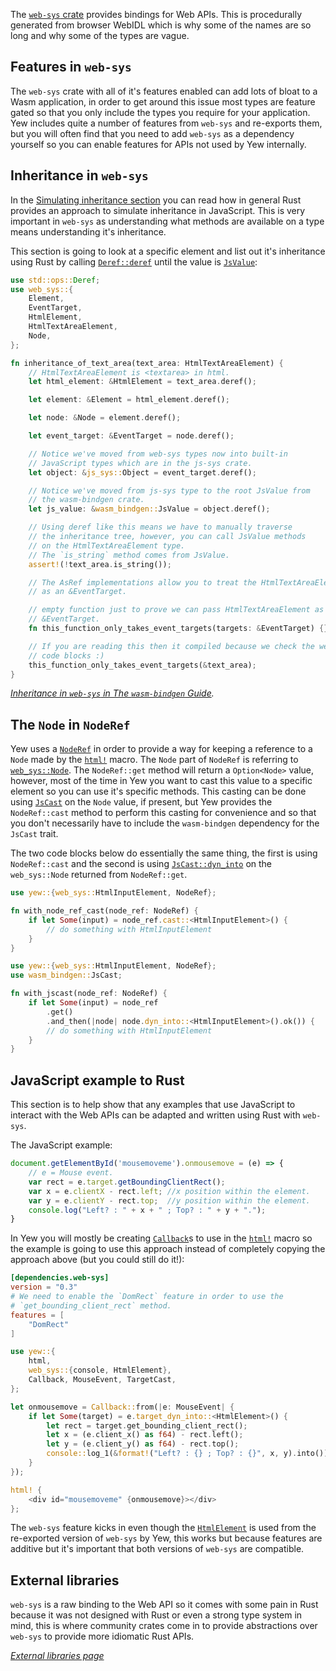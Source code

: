 
The [`web-sys` crate](https://crates.io/crates/web-sys) provides bindings for Web APIs. This is
procedurally generated from browser WebIDL which is why some of the names are so long and why
some of the types are vague.

## Features in `web-sys`

The `web-sys` crate with all of it's features enabled can add lots of bloat to a Wasm application,
in order to get around this issue most types are feature gated so that you only include the types
you require for your application. Yew includes quite a number of features from `web-sys` and
re-exports them, but you will often find that you need to add `web-sys` as a dependency yourself
so you can enable features for APIs not used by Yew internally.

## Inheritance in `web-sys`

In the [Simulating inheritance section](../wasm-bindgen#simulating-inheritance) you can read how in
general Rust provides an approach to simulate inheritance in JavaScript. This is very important in
`web-sys` as understanding what methods are available on a type means understanding it's inheritance.

This section is going to look at a specific element and list out it's inheritance using Rust by
calling [`Deref::deref`](https://doc.rust-lang.org/std/ops/trait.Deref.html#tymethod.deref) until
the value is [`JsValue`](../wasm-bindgen#jsvalue):

```rust
use std::ops::Deref;
use web_sys::{
    Element,
    EventTarget,
    HtmlElement,
    HtmlTextAreaElement,
    Node,
};

fn inheritance_of_text_area(text_area: HtmlTextAreaElement) {
    // HtmlTextAreaElement is <textarea> in html.
    let html_element: &HtmlElement = text_area.deref();

    let element: &Element = html_element.deref();

    let node: &Node = element.deref();

    let event_target: &EventTarget = node.deref();

    // Notice we've moved from web-sys types now into built-in
    // JavaScript types which are in the js-sys crate.
    let object: &js_sys::Object = event_target.deref();

    // Notice we've moved from js-sys type to the root JsValue from
    // the wasm-bindgen crate.
    let js_value: &wasm_bindgen::JsValue = object.deref();

    // Using deref like this means we have to manually traverse
    // the inheritance tree, however, you can call JsValue methods
    // on the HtmlTextAreaElement type.
    // The `is_string` method comes from JsValue.
    assert!(!text_area.is_string());

    // The AsRef implementations allow you to treat the HtmlTextAreaElement
    // as an &EventTarget.

    // empty function just to prove we can pass HtmlTextAreaElement as a
    // &EventTarget.
    fn this_function_only_takes_event_targets(targets: &EventTarget) {};

    // If you are reading this then it compiled because we check the website
    // code blocks :)
    this_function_only_takes_event_targets(&text_area);
}
```

_[Inheritance in `web-sys` in The `wasm-bindgen` Guide](https://rustwasm.github.io/wasm-bindgen/web-sys/inheritance.html)._

## The `Node` in `NodeRef`

Yew uses a [`NodeRef`](../components/refs) in order to provide a way for keeping a reference to
a `Node` made by the [`html!`](../html) macro. The `Node` part of `NodeRef` is referring to
[`web_sys::Node`](https://rustwasm.github.io/wasm-bindgen/api/web_sys/struct.Node.html). The
`NodeRef::get` method will return a `Option<Node>` value, however, most of the time in Yew you want
to cast this value to a specific element so you can use it's specific methods. This casting
can be done using [`JsCast`](../wasm-bindgen#JsCast) on the `Node` value, if present, but Yew
provides the `NodeRef::cast` method to perform this casting for convenience and so that you don't
necessarily have to include the `wasm-bindgen` dependency for the `JsCast` trait.

The two code blocks below do essentially the same thing, the first is using `NodeRef::cast` and
the second is using [`JsCast::dyn_into`](https://rustwasm.github.io/wasm-bindgen/api/wasm_bindgen/trait.JsCast.html#method.dyn_into)
on the `web_sys::Node` returned from `NodeRef::get`.

```rust
use yew::{web_sys::HtmlInputElement, NodeRef};

fn with_node_ref_cast(node_ref: NodeRef) {
    if let Some(input) = node_ref.cast::<HtmlInputElement>() {
        // do something with HtmlInputElement
    }
}
```

```rust
use yew::{web_sys::HtmlInputElement, NodeRef};
use wasm_bindgen::JsCast;

fn with_jscast(node_ref: NodeRef) {
    if let Some(input) = node_ref
        .get()
        .and_then(|node| node.dyn_into::<HtmlInputElement>().ok()) {
        // do something with HtmlInputElement
    }
}
```

## JavaScript example to Rust

This section is to help show that any examples that use JavaScript to interact with the Web APIs
can be adapted and written using Rust with `web-sys`.

The JavaScript example:

```js
document.getElementById('mousemoveme').onmousemove = (e) => {
    // e = Mouse event.
    var rect = e.target.getBoundingClientRect();
    var x = e.clientX - rect.left; //x position within the element.
    var y = e.clientY - rect.top;  //y position within the element.
    console.log("Left? : " + x + " ; Top? : " + y + ".");
}
```

In Yew you will mostly be creating [`Callback`](../components/callbacks)s to use in the
[`html!`](../html) macro so the example is going to use this approach instead of completely copying
the approach above (but you could still do it!):

```toml title=Cargo.toml
[dependencies.web-sys]
version = "0.3"
# We need to enable the `DomRect` feature in order to use the
# `get_bounding_client_rect` method.
features = [
    "DomRect"
]

```

```rust
use yew::{
    html,
    web_sys::{console, HtmlElement},
    Callback, MouseEvent, TargetCast,
};

let onmousemove = Callback::from(|e: MouseEvent| {
    if let Some(target) = e.target_dyn_into::<HtmlElement>() {
        let rect = target.get_bounding_client_rect();
        let x = (e.client_x() as f64) - rect.left();
        let y = (e.client_y() as f64) - rect.top();
        console::log_1(&format!("Left? : {} ; Top? : {}", x, y).into());
    }
});

html! {
    <div id="mousemoveme" {onmousemove}></div>
};
```

The `web-sys` feature kicks in even though the [`HtmlElement`](https://rustwasm.github.io/wasm-bindgen/api/web_sys/struct.HtmlElement.html)
is used from the re-exported version of `web-sys` by Yew, this works but because features are
additive but it's important that both versions of `web-sys` are compatible.

## External libraries

`web-sys` is a raw binding to the Web API so it comes with some pain in Rust because it was not
designed with Rust or even a strong type system in mind, this is where community crates come in to
provide abstractions over `web-sys` to provide more idiomatic Rust APIs.

_[External libraries page](../../more/external-libs)_